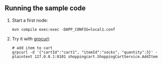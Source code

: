 ## Running the sample code

1. Start a first node:

    ```shell
    mvn compile exec:exec -DAPP_CONFIG=local1.conf
    ```

2. Try it with [grpcurl](https://github.com/fullstorydev/grpcurl):

    ```shell
    # add item to cart
    grpcurl -d '{"cartId":"cart1", "itemId":"socks", "quantity":3}' -plaintext 127.0.0.1:8101 shoppingcart.ShoppingCartService.AddItem
    ```
